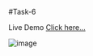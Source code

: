 #Task-6

Live Demo [Click here...]()

![image](https://user-images.githubusercontent.com/81670997/179335545-cd62c1b6-d03d-4544-abbc-a4ac7f5c2baa.png)
